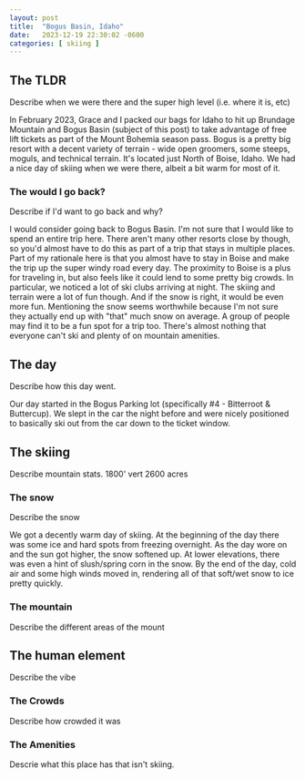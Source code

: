 ```yaml
---
layout: post
title:  "Bogus Basin, Idaho"
date:   2023-12-19 22:30:02 -0600
categories: [ skiing ]
---
```


## The TLDR
Describe when we were there and the super high
level (i.e. where it is, etc)

In February 2023, Grace and I packed our bags 
for Idaho to hit up Brundage Mountain and Bogus Basin (subject of this post) to take advantage of free lift tickets
as part of the Mount Bohemia season pass. 
Bogus is a pretty big resort with a decent variety of terrain - wide open groomers, some steeps, moguls, and technical terrain. It's located just North of Boise, Idaho. 
We had a nice day of skiing when we were there, albeit a bit warm for most of it.

### The would I go back?
Describe if I'd want to go back and why?

I would consider going back to Bogus Basin. I'm
not sure that I would like to spend an entire trip here. There aren't many other resorts 
close by though, so you'd almost have to do this as part of a trip that stays in multiple places. Part of my rationale here is that you almost have to stay in Boise and make the trip up the super windy road every day. The proximity to Boise is a plus for traveling in, but also feels like it could lend to some pretty big crowds. In particular, we noticed a lot of ski clubs arriving 
at night.
The skiing and terrain were a lot of fun though. And if the snow is right, it would be even more fun. Mentioning the snow seems worthwhile because I'm not sure they actually end up with "that" much snow on average. A group of people may find it to be a fun spot for a trip too. There's almost nothing that everyone can't ski and plenty of on mountain amenities. 

## The day
Describe how this day went.

Our day started in the Bogus Parking lot (specifically #4 - Bitterroot & Buttercup). We slept in the car the night before and were nicely positioned to basically ski out from the car down to the ticket window.


## The skiing
Describe mountain stats.
1800' vert
2600 acres 

### The snow
Describe the snow

We got a decently warm day of skiing. At the beginning of the day there was some ice and hard spots from freezing overnight. As the day wore on and the sun got higher, the snow softened up. At lower elevations, there was even a hint of slush/spring corn in the snow. By the end of the day,
cold air and some high winds moved in, rendering all of that soft/wet snow to ice pretty quickly.

### The mountain
Describe the different areas of the mount

## The human element
Describe the vibe
 
### The Crowds
Describe how crowded it was

### The Amenities
Descrie what this place has that isn't skiing.